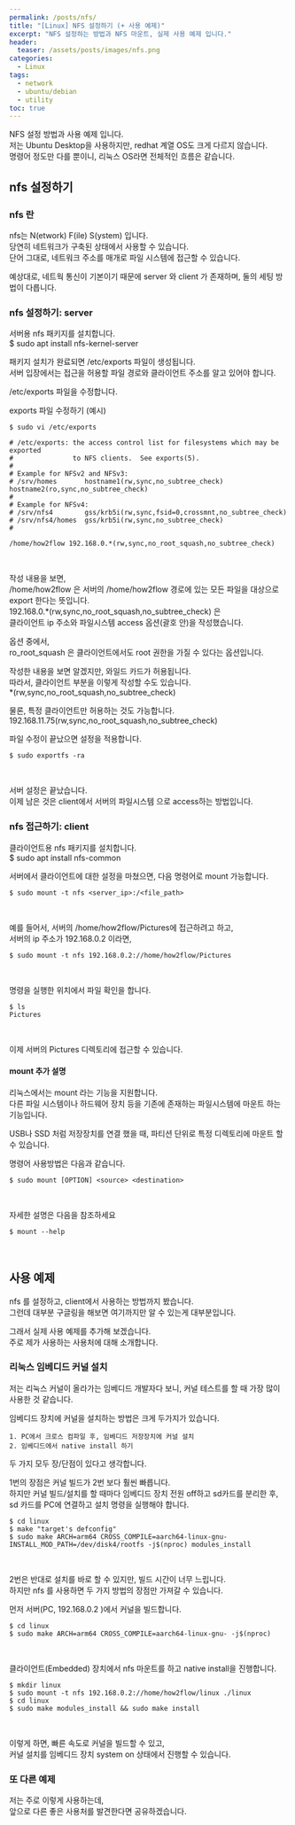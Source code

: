 ```yaml
---
permalink: /posts/nfs/
title: "[Linux] NFS 설정하기 (+ 사용 예제)"
excerpt: "NFS 설정하는 방법과 NFS 마운트, 실제 사용 예제 입니다."
header:
  teaser: /assets/posts/images/nfs.png
categories:
  - Linux
tags:
  - network
  - ubuntu/debian
  - utility
toc: true
---
```


NFS 설정 방법과 사용 예제 입니다.<br>
저는 Ubuntu Desktop을 사용하지만, redhat 계열 OS도 크게 다르지 않습니다.<br>
명령어 정도만 다를 뿐이니, 리눅스 OS라면 전체적인 흐름은 같습니다.<br>

## nfs 설정하기

### nfs 란

nfs는 N(etwork) F(ile) S(ystem) 입니다.<br>
당연히 네트워크가 구축된 상태에서 사용할 수 있습니다.<br>
단어 그대로, 네트워크 주소를 매개로 파일 시스템에 접근할 수 있습니다.<br>

예상대로, 네트웍 통신이 기본이기 때문에 <span style="{{ site.code }}">server</span> 와 <span style="{{ site.code }}">client</span> 가 존재하며, 둘의 세팅 방법이 다릅니다.<br>

### nfs 설정하기: server

서버용 nfs 패키지를 설치합니다.<br>
<span style="{{ site.code }}">$ sudo apt install nfs-kernel-server</span><br>

패키지 설치가 완료되면 <span style="{{ site.code }}">/etc/exports</span> 파일이 생성됩니다.<br>
서버 입장에서는 접근을 허용할 파일 경로와 클라이언트 주소를 알고 있어야 합니다.<br>

<span style="{{ site.code }}">/etc/exports</span> 파일을 수정합니다.<br>

exports 파일 수정하기 (예시)
```
$ sudo vi /etc/exports
```
```
# /etc/exports: the access control list for filesystems which may be exported
#               to NFS clients.  See exports(5).
#
# Example for NFSv2 and NFSv3:
# /srv/homes       hostname1(rw,sync,no_subtree_check) hostname2(ro,sync,no_subtree_check)
#
# Example for NFSv4:
# /srv/nfs4        gss/krb5i(rw,sync,fsid=0,crossmnt,no_subtree_check)
# /srv/nfs4/homes  gss/krb5i(rw,sync,no_subtree_check)
#

/home/how2flow 192.168.0.*(rw,sync,no_root_squash,no_subtree_check)
```
<br>

작성 내용을 보면,<br>
<span style="{{ site.code }}">/home/how2flow</span> 은 서버의 <span style="{{ site.code }}">/home/how2flow</span> 경로에 있는 모든 파일을 대상으로 export 한다는 뜻입니다.<br>
<span style="{{ site.code }}">192.168.0.*(rw,sync,no_root_squash,no_subtree_check)</span> 은<br>
클라이언트 ip 주소와 파일시스템 access 옵션(괄호 안)을 작성했습니다.<br>

옵션 중에서,<br>
<span style="{{ site.code }}">ro_root_squash</span> 은 클라이언트에서도 root 권한을 가질 수 있다는 옵션입니다.<br>

작성한 내용을 보면 알겠지만, 와일드 카드가 허용됩니다.<br>
따라서, 클라이언트 부분을 이렇게 작성할 수도 있습니다.<br>
<span style="{{ site.code }}">*(rw,sync,no_root_squash,no_subtree_check)</span>

물론, 특정 클라이언트만 허용하는 것도 가능합니다.<br>
<span style="{{ site.code }}">192.168.11.75(rw,sync,no_root_squash,no_subtree_check)</span>

파일 수정이 끝났으면 설정을 적용합니다.
```
$ sudo exportfs -ra
```
<br>

서버 설정은 끝났습니다.<br>
이제 남은 것은 client에서 서버의 파일시스템 으로 access하는 방법입니다.<br>

### nfs 접근하기: client

클라이언트용 nfs 패키지를 설치합니다.<br>
<span style="{{ site.code }}">$ sudo apt install nfs-common</span><br>

서버에서 클라이언트에 대한 설정을 마쳤으면, 다음 명령어로 <span style="{{ site.code }}">mount</span> 가능합니다.
```
$ sudo mount -t nfs <server_ip>:/<file_path>
```
<br>

예를 들어서, 서버의 <span style="{{ site.code }}">/home/how2flow/Pictures</span>에 접근하려고 하고,<br>
서버의 ip 주소가 <span style="{{ site.code }}">192.168.0.2</span> 이라면,
```
$ sudo mount -t nfs 192.168.0.2://home/how2flow/Pictures
```
<br>

명령을 실행한 위치에서 파일 확인을 합니다.
```
$ ls
Pictures
```
<br>

이제 서버의 Pictures 디렉토리에 접근할 수 있습니다.<br>

#### mount 추가 설명

리눅스에서는 <span style="{{ site.code }}">mount</span> 라는 기능을 지원합니다.<br>
다른 파일 시스템이나 하드웨어 장치 등을 기존에 존재하는 파일시스템에 마운트 하는 기능입니다.<br>

USB나 SSD 처럼 저장장치를 연결 했을 때, 파티션 단위로 특정 디렉토리에 마운트 할 수 있습니다.<br>

명령어 사용방법은 다음과 같습니다.
```
$ sudo mount [OPTION] <source> <destination>
```
<br>

자세한 설명은 다음을 참조하세요
```
$ mount --help
```
<br>

## 사용 예제

<span style="{{ site.code }}">nfs</span> 를 설정하고, client에서 사용하는 방법까지 봤습니다.<br>
그런데 대부분 구글링을 해보면 여기까지만 알 수 있는게 대부분입니다.<br>

그래서 실제 사용 예제를 추가해 보겠습니다.<br>
주로 제가 사용하는 사용처에 대해 소개합니다.<br>

### 리눅스 임베디드 커널 설치

저는 리눅스 커널이 올라가는 임베디드 개발자다 보니, 커널 테스트를 할 때 가장 많이 사용한 것 같습니다.<br>

임베디드 장치에 커널을 설치하는 방법은 크게 두가지가 있습니다.<br>

```
1. PC에서 크로스 컴파일 후, 임베디드 저장장치에 커널 설치
2. 임베디드에서 native install 하기
```

두 가지 모두 장/단점이 있다고 생각합니다.<br>

1번의 장점은 커널 빌드가 2번 보다 훨씬 빠릅니다.<br>
하지만 커널 빌드/설치를 할 때마다 <span style="{{ site.code }}">임베디드 장치 전원 off하고 sd카드를 분리한 후,<br>
sd 카드를 PC에 연결하고</span> 설치 명령을 실행해야 합니다.
```
$ cd linux
$ make "target's defconfig"
$ sudo make ARCH=arm64 CROSS_COMPILE=aarch64-linux-gnu- INSTALL_MOD_PATH=/dev/disk4/rootfs -j$(nproc) modules_install
```
<br>

2번은 반대로 설치를 바로 할 수 있지만, 빌드 시간이 너무 느립니다.<br>
하지만 <span style="{{ site.code }}">nfs</span> 를 사용하면 두 가지 방법의 장점만 가져갈 수 있습니다.<br>

먼저 서버(PC, <span style="{{ site.code }}">192.168.0.2</span> )에서 커널을 빌드합니다.
```
$ cd linux
$ sudo make ARCH=arm64 CROSS_COMPILE=aarch64-linux-gnu- -j$(nproc)
```
<br>

클라이언트(Embedded) 장치에서 nfs 마운트를 하고 native install을 진행합니다.
```
$ mkdir linux
$ sudo mount -t nfs 192.168.0.2://home/how2flow/linux ./linux
$ cd linux
$ sudo make modules_install && sudo make install
```
<br>

이렇게 하면, 빠른 속도로 커널을 빌드할 수 있고,<br>
커널 설치를 임베디드 장치 system on 상태에서 진행할 수 있습니다.<br>

### 또 다른 예제

저는 주로 이렇게 사용하는데,<br>
앞으로 다른 좋은 사용처를 발견한다면 공유하겠습니다.<br>
